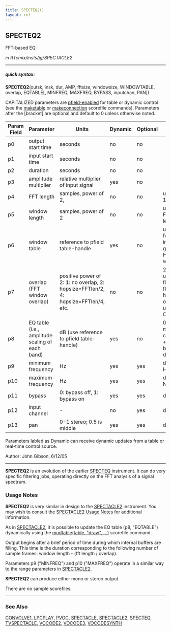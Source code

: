 ```yaml
---
title: SPECTEQ2()
layout: ref
---
```


## SPECTEQ2

FFT-based EQ.

*in RTcmix/insts/jg/SPECTACLE2*  
  

-----

##### quick syntax:

**SPECTEQ2**(outsk, insk, dur, AMP, fftsize, windowsize, WINDOWTABLE,
overlap, EQTABLE\[, MINFREQ, MAXFREQ, BYPASS, inputchan, PAN\])

CAPITALIZED parameters are [pfield-enabled](pfield-enabled.html) for
table or dynamic control (see the
[maketable](../scorefile/maketable.html) or
[makeconnection](../scorefile/makeconnection.html) scorefile
commands). Parameters after the \[bracket\] are optional and default to
0 unless otherwise noted.


Param Field	| Parameter | Units | Dynamic | Optional | Notes
----------- | --------- | ----- | -------- | --------- | ---------
p0 | output start time | seconds | no | no | 
p1 | input start time | seconds | no | no | 
p2 | duration | seconds | no | no | 
p3 | amplitude multiplier | relative multiplier of input signal | yes | no | 
p4 | FFT length | samples, power of 2, | no | no | usually 1024 |
p5 | window length | samples, power of 2 | no | no | usually FFT length * 2 |
p6 | window table | reference to pfield table-handle | yes | no | use zero for internally generated Hamming window |
p7 | overlap (FFT window overlap) | positive power of 2: 1: no overlap, 2: hopsize=FFTlen/2, 4: hopsize=FFTlen/4, etc. | no | no |  2 or 4 is usually fine; 1 is fluttery; higher overlaps use more CPU | 
p8 | EQ table (i.e., amplitude scaling of each band) | dB (use reference to pfield table-handle) | yes | no | 0 dB means no change, +dB boost, -dB cut |
p9 | minimum frequency | Hz | yes | yes | default: 0 Hz | 
p10 | maximum frequency | Hz | yes | yes | default: Nyquist | 
p11 | bypass | 0: bypass off, 1: bypass on | yes | yes | default: 0 | 
p12 | input channel |  -  | no | yes | default: 0 | 
p13 | pan | 0-1 stereo; 0.5 is middle | yes | yes | default: 0 | 

Parameters labled as Dynamic can receive dynamic updates from a table or real-time control source.

Author:  John Gibson, 6/12/05

  

-----

  
**SPECTEQ2** is an evolution of the earlier [SPECTEQ](SPECTEQ.html)
instrument. It can do very specific filtering jobs, operating directly
on the FFT analysis of a signal spectrum. <span id="usage_notes"></span>

### Usage Notes

**SPECTEQ2** is very similar in design to the
[SPECTACLE2](SPECTACLE2.html) instrument. You may wish to consult the
[SPECTACLE2 Usage Notes](SPECTACLE2.html#usage_notes) for additional
information.

As in [SPECTACLE2](SPECTACLE2.html), it is possible to update the EQ
table (p8, "EQTABLE") dynamically using the [modtable(table, "draw",
...)](../scorefile/modtable.html#draw) scorefile command.

Output begins after a brief period of time during which internal buffers
are filling. This time is the duration corresponding to the following
number of sample frames: window length - (fft length / overlap).

Parameters p9 ("MINFREQ") and p10 ("MAXFREQ") operate in a similar way
to the range parameters in [SPECTACLE2](SPECTACLE2.html).

**SPECTEQ2** can produce either mono or stereo output.  
  
  
There are no sample scorefiles.  

-----

### See Also

[CONVOLVE1](CONVOLVE1.html), [LPCPLAY](LPCPLAY.html), [PVOC](PVOC.html),
[SPECTACLE](SPECTACLE.html), [SPECTACLE2](SPECTACLE2.html),
[SPECTEQ](SPECTEQ.html), [TVSPECTACLE](TVSPECTACLE.html),
[VOCODE2](VOCODE2.html), [VOCODE3](VOCODE3.html),
[VOCODESYNTH](VOCODESYNTH.html)
